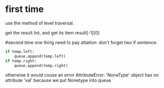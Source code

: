 # first time
use the method of level traversal.

get the result list, and get its item result[-1][0]

#second time
one thing need to pay attation:
don't forget two if sentence:
```python
if temp.left:
    queue.append(temp.left)
if temp.right:
    queue.append(temp.right)
```
otherwise it would couse an error AttributeError: 'NoneType' object has no attribute 'val' because we put Nonetype into queue